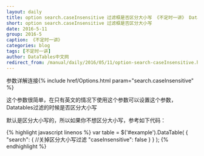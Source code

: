 ```yaml
---
layout: daily
title: option search.caseInsensitive 过滤框是否区分大小写 《不定时一讲》 DataTables中文网
short: option search.caseInsensitive 过滤框是否区分大小写
date: 2016-5-11
group: 2016-5
caption: 《不定时一讲》
categories: blog
tags: [不定时一讲]
author: DataTables中文网
redirect_from: /manual/daily/2016/05/11/option-search-caseInsensitive.html
---
```

参数详解连接{% include href/Options.html param="search.caseInsensitive" %}

这个参数很简单，在只有英文的情况下使用这个参数可以设置这个参数，Datatables过滤的时候是否区分大小写

默认是区分大小写的，所以如果你不想区分大小写，参考如下代码：
<!--more-->

{% highlight javascript linenos %}
    var table = $('#example').DataTable( {
      "search": {
        //关掉区分大小写过滤
        "caseInsensitive": false
      }
    } );
{% endhighlight %}
